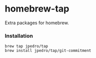 # homebrew-tap

Extra packages for homebrew.

### Installation

```
brew tap jpedro/tap
brew install jpedro/tap/git-commitment
```
